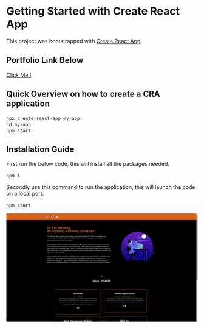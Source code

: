 # Getting Started with Create React App

This project was bootstrapped with [Create React App](https://github.com/facebook/create-react-app).

## Portfolio Link Below

[Click Me !](https://stephanlaasportfolio.netlify.app/)

## Quick Overview on how to create a CRA application

```
npx create-react-app my-app
cd my-app
npm start
```

## Installation Guide

First run the below code, this will install all the packages needed.

```
npm i
```

Secondly use this command to run the application, this will launch the code on a local port.

```
npm start
```

![](gifsovtech.gif)

